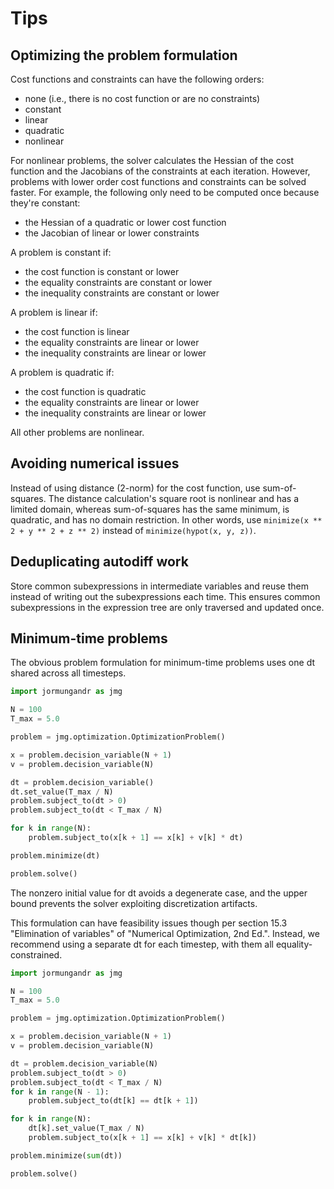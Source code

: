 # Tips

## Optimizing the problem formulation

Cost functions and constraints can have the following orders:

* none (i.e., there is no cost function or are no constraints)
* constant
* linear
* quadratic
* nonlinear

For nonlinear problems, the solver calculates the Hessian of the cost
function and the Jacobians of the constraints at each iteration. However,
problems with lower order cost functions and constraints can be solved
faster. For example, the following only need to be computed once because
they're constant:

* the Hessian of a quadratic or lower cost function
* the Jacobian of linear or lower constraints

A problem is constant if:

* the cost function is constant or lower
* the equality constraints are constant or lower
* the inequality constraints are constant or lower

A problem is linear if:

* the cost function is linear
* the equality constraints are linear or lower
* the inequality constraints are linear or lower

A problem is quadratic if:

* the cost function is quadratic
* the equality constraints are linear or lower
* the inequality constraints are linear or lower

All other problems are nonlinear.

## Avoiding numerical issues

Instead of using distance (2-norm) for the cost function, use sum-of-squares.
The distance calculation's square root is nonlinear and has a limited domain,
whereas sum-of-squares has the same minimum, is quadratic, and has no domain
restriction. In other words, use `minimize(x ** 2 + y ** 2 + z ** 2)` instead of
`minimize(hypot(x, y, z))`.

## Deduplicating autodiff work

Store common subexpressions in intermediate variables and reuse them instead of
writing out the subexpressions each time. This ensures common subexpressions in
the expression tree are only traversed and updated once.

## Minimum-time problems

The obvious problem formulation for minimum-time problems uses one dt shared
across all timesteps.
```python
import jormungandr as jmg

N = 100
T_max = 5.0

problem = jmg.optimization.OptimizationProblem()

x = problem.decision_variable(N + 1)
v = problem.decision_variable(N)

dt = problem.decision_variable()
dt.set_value(T_max / N)
problem.subject_to(dt > 0)
problem.subject_to(dt < T_max / N)

for k in range(N):
    problem.subject_to(x[k + 1] == x[k] + v[k] * dt)

problem.minimize(dt)

problem.solve()
```
The nonzero initial value for dt avoids a degenerate case, and the upper bound
prevents the solver exploiting discretization artifacts.

This formulation can have feasibility issues though per section 15.3
"Elimination of variables" of "Numerical Optimization, 2nd Ed.". Instead, we
recommend using a separate dt for each timestep, with them all
equality-constrained.
```python
import jormungandr as jmg

N = 100
T_max = 5.0

problem = jmg.optimization.OptimizationProblem()

x = problem.decision_variable(N + 1)
v = problem.decision_variable(N)

dt = problem.decision_variable(N)
problem.subject_to(dt > 0)
problem.subject_to(dt < T_max / N)
for k in range(N - 1):
    problem.subject_to(dt[k] == dt[k + 1])

for k in range(N):
    dt[k].set_value(T_max / N)
    problem.subject_to(x[k + 1] == x[k] + v[k] * dt[k])

problem.minimize(sum(dt))

problem.solve()
```
